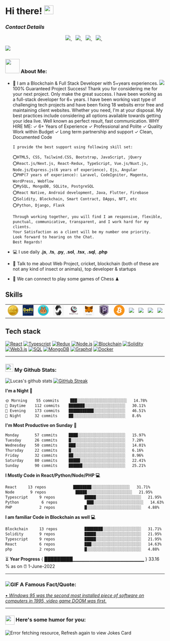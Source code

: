 # Hi there! <img src="https://github.com/TheDudeThatCode/TheDudeThatCode/blob/master/Assets/Hi.gif" width="29px" height="28">

### **_Contact Details_**

<p align='center'>
  <a href="https://t.me/alexpak">
    <img src="https://img.shields.io/badge/telegram-%230077B5.svg?&style=for-the-badge&logo=telegram&logoColor=white" />
  </a>&nbsp;&nbsp;
  <a href="https://join.skype.com/invite/live:.cid.37628f3176a5e6a0">
    <img src="https://img.shields.io/badge/skype-%231DA1F3.svg?&style=for-the-badge&logo=skype&logoColor=white" />
  </a>&nbsp;&nbsp;
  <a href="mailto:alexpak754@gmail.com">
    <img src="https://img.shields.io/badge/email me-%231DA1F3.svg?&style=for-the-badge&logo=gmail&logoColor=white" />
  </a>&nbsp;&nbsp;
    <a href="https://discordapp.com/users/developer#1260">
    <img src="https://img.shields.io/badge/discord me-%231DA1F3.svg?&style=for-the-badge&logo=gmail&logoColor=white" />
  </a>&nbsp;&nbsp;
</p>

![](https://camo.githubusercontent.com/992babdffd8c74a1502de375fbdf7e4d54773242/68747470733a2f2f6d656469612e67697068792e636f6d2f6d656469612f53576f536b4e36447854737a71494b4571762f67697068792e676966)

### <img src="https://github.com/TheDudeThatCode/TheDudeThatCode/blob/master/Assets/Developer.gif" width="45px" height="45"> About Me:

- 🏦 I am a Blockchain & Full Stack Developer with 5+years experiences.
  <img src="https://media.giphy.com/media/WUlplcMpOCEmTGBtBW/giphy.gif" width="30">
        100% Guaranteed Project Success!
        Thank you for considering me for your next project.
        Only make the great success.
        I have been working as a full-stack developer for 6+ years.
        I have been working vast type of challenging tech projects and have been fixing 18 websits error free and maintaining client websites.
        Whether you need, I'm at your disposal.
        My best practices include considering all options available towards getting your idea live.
        Well known as perfect result, fast communication.
        WHY HIRE ME:
        ✓ 6+ Years of Experience
        ✓ Professional and Polite
        ✓ Quality Work within Budget
        ✓ Long term partnership and support
        ✓ Clean, Documented Code

      I provide the best support using following skill set:

      ⭕HTML5, CSS, Tailwind.CSS, Bootstrap, JavaScript, jQuery
      ⭕React.js/Next.js, React-Redux, TypeScript, Vue.js/Nuxt.js,
      Node.js/Express.js(6 years of experience), Ejs, Angular
      ⭕PHP(7 years of experience): Laravel, CodeIgniter, Magento, WordPress, Webflow
      ⭕MySQL, MongoDB, SQLite, PostgreSQL
      ⭕React Native, Android development, Java, Flutter, Firebase
      ⭕Solidity, Blockchain, Smart Contract, DApps, NFT, etc
      ⭕Python, Django, Flask

      Through working together, you will find I am responsive, flexible, punctual, communicative, transparent, and I work hard for my clients.
      Your Satisfaction as a client will be my number one priority.
      Look forward to hearing on the Chat.
      Best Regards!

- 💻 I use daily **.js**, **.ts**, **.py**, **.sol**, **.tsx**, **.sql**, **.php**
- 💬 Talk to me about Web Project, cricket, blockchain (both of these are not any kind of insect or animals), top developer & startups
- 👯 We can connect to play some games of Chess ♟

## Skills

<table>
  <tr>
      <td><img src="https://github.com/kroim/profile/blob/master/icons/icon_nft.png?raw=true" width="200"></td>
      <td><img src="https://github.com/kroim/profile/blob/master/icons/icon_defi.png?raw=true" width="200"></td>
      <td><img src="https://github.com/kroim/profile/blob/master/icons/icon_pancake.png?raw=true" width="200"></td>
      <td><img src="https://github.com/kroim/profile/blob/master/icons/icon_solidity.png?raw=true" width="200"></td>
      <td><img src="https://github.com/kroim/profile/blob/master/icons/icon_truffle.png?raw=true" width="200"></td>
      <td><img src="https://github.com/kroim/profile/blob/master/icons/icon_metamask.png?raw=true" width="200"></td>
      <td><img src="https://github.com/kroim/profile/blob/master/icons/icon_pivx.png?raw=true" width="200"></td>
      <td><img src="https://github.com/kroim/profile/blob/master/icons/icon_bitcoin.png?raw=true" width="200"></td>
      <td><img src="https://cdn.iconscout.com/icon/free/png-128/javascript-1174950.png" width="200"></td>
      <td><img src="https://cdn.iconscout.com/icon/free/png-128/node-1174925.png" width="200"></td>
      <td><img src="https://cdn.iconscout.com/icon/free/png-128/react-1175109.png" width="200"></td>
      <td><img src="https://cdn.iconscout.com/icon/free/png-128/vue-282497.png" width="200"></td>
  </tr>  
</table>

## Tech stack

[![React](https://img.shields.io/badge/-React-black?style=for-the-badge&logo=react&logoColor=blue)]()
[![Typescript](https://img.shields.io/badge/-Typescript-007acc?style=for-the-badge&logo=typescript&logoColor=white)]()
[![Redux](https://img.shields.io/badge/-Redux-764abc?style=for-the-badge&logo=redux&logoColor=white)]()
[![Node.js](https://img.shields.io/badge/-Node.js-339933?style=for-the-badge&logo=Node.js&logoColor=white)]()
[![Blockchain](https://img.shields.io/badge/-Blockchain-black?style=for-the-badge&logo=bitcoin&logoColor=white)]()
[![Solidity](https://img.shields.io/badge/-Solidity-3c3c3d?style=for-the-badge&logo=ethereum&logoColor=white)]()
[![Web3.js](https://img.shields.io/badge/-Web3.js-black?style=for-the-badge&logo=javascript&logoColor=)]()
[![SQL](https://img.shields.io/badge/-SQL-d2082d?style=for-the-badge&logo=mysql&logoColor=white)]()
[![MongoDB](https://img.shields.io/badge/-MongoDB-darkgreen?style=for-the-badge&logo=mongodb&logoColor=white)]()
[![Graphql](https://img.shields.io/badge/-Graph_QL-ff1493?style=for-the-badge&logo=graphql&logoColor=white)]()
[![Docker](https://img.shields.io/badge/-Docker-2496ed?style=for-the-badge&logo=docker&logoColor=white)]()

---

### <img src='https://media1.giphy.com/media/du3J3cXyzhj75IOgvA/giphy.gif?cid=ecf05e47x2g034i9pzwtzzsd3xgg2w9nr94t4tflbbgo3008&rid=giphy.gif' width='25px' height='25px'> My Github Stats:

![Lucas's github stats](https://github-readme-stats.vercel.app/api?username=Akileus&show_icons=true&title_color=ffc857&icon_color=8ac926&text_color=daf7dc&bg_color=151515&hide=issues&count_private=true&include_all_commits=true)
[![GitHub Streak](https://github-readme-streak-stats.herokuapp.com/?user=ApoorvTyagi&theme=dark)](https://git.io/streak-stats)

<!--START_SECTION:waka-->

**I'm a Night 🦉**

```text
🌞 Morning    55 commits     ███░░░░░░░░░░░░░░░░░░░░░░   14.78%
🌆 Daytime    112 commits    ███████░░░░░░░░░░░░░░░░░░   30.11%
🌃 Evening    173 commits    ███████████░░░░░░░░░░░░░░   46.51%
🌙 Night      32 commits     ██░░░░░░░░░░░░░░░░░░░░░░░   8.6%

```

**I'm Most Productive on Sunday** 📅

```text
Monday       57 commits     ████░░░░░░░░░░░░░░░░░░░░░   15.97%
Tuesday      26 commits     █░░░░░░░░░░░░░░░░░░░░░░░░   7.28%
Wednesday    50 commits     ███░░░░░░░░░░░░░░░░░░░░░░   14.01%
Thursday     22 commits     █░░░░░░░░░░░░░░░░░░░░░░░░   6.16%
Friday       32 commits     ██░░░░░░░░░░░░░░░░░░░░░░░   8.96%
Saturday     80 commits     █████░░░░░░░░░░░░░░░░░░░░   22.41%
Sunday       90 commits     ██████░░░░░░░░░░░░░░░░░░░   25.21%

```
**I Mostly Code in React/Python/Node/PHP 💻**

```text
React     13 repos            ████████░░░░░░░░░░░░░░░░░   31.71%
Node       9 repos             █████░░░░░░░░░░░░░░░░░░░░   21.95%
Typescript     9 repos             █████░░░░░░░░░░░░░░░░░░░░   21.95%
Python          6 repos             ███░░░░░░░░░░░░░░░░░░░░░░   14.63%
PHP            2 repos             █░░░░░░░░░░░░░░░░░░░░░░░░   4.88%

```

**I am familiar Code in Blockchain as well 💻**

```text
Blockchain     13 repos            ████████░░░░░░░░░░░░░░░░░   31.71%
Solidity       9 repos             █████░░░░░░░░░░░░░░░░░░░░   21.95%
Typescript     9 repos             █████░░░░░░░░░░░░░░░░░░░░   21.95%
React          6 repos             ███░░░░░░░░░░░░░░░░░░░░░░   14.63%
php            2 repos             █░░░░░░░░░░░░░░░░░░░░░░░░   4.88%

```

<!--END_SECTION:waka-->

⏳ **Year Progress** { █████████▁▁▁▁▁▁▁▁▁▁▁▁▁▁▁▁▁▁▁▁▁ } 33.16 % as on ⏰ 1-June-2022

---

### <img alt="GIF" src="https://github.com/TheDudeThatCode/TheDudeThatCode/blob/master/Assets/hmm.gif" width="20vw" height="20vw"/> A Famous Fact/Quote:

<a href="https://github.com/marketplace/actions/quote-readme">
<!--STARTS_HERE_QUOTE_README-->
• <i>Windows 95 was the second most installed piece of software on computers in 1995, video game DOOM was first.</i>
<!--ENDS_HERE_QUOTE_README-->
</a>

---

### <img align ='center' src='https://media2.giphy.com/media/UQDSBzfyiBKvgFcSTw/giphy.gif?cid=ecf05e47p3cd513axbek3f56ti3jzizq8hincw20jauyyfyw&rid=giphy.gif' width ='29px' height="29px"> Here's some humor for you:

<img src="https://readme-jokes.vercel.app/api" alt="Error fetching resource, Refresh again to view Jokes Card" />
